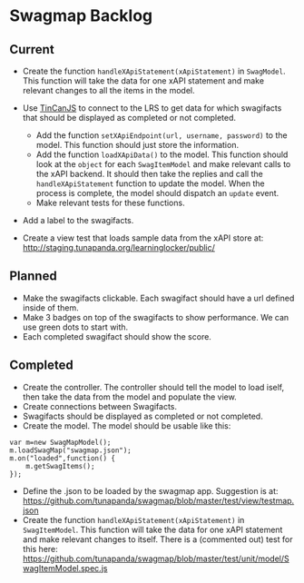 Swagmap Backlog
===============

Current
-------

* Create the function `handleXApiStatement(xApiStatement)` in `SwagModel`. This function will take the data for
  one xAPI statement and make relevant changes to all the items in the model.

* Use [TinCanJS](https://github.com/RusticiSoftware/TinCanJS) to connect to the LRS to get data for which
  swagifacts that should be displayed as completed or not completed.

  * Add the function `setXApiEndpoint(url, username, password)` to the model. This function should just store 
    the information.
  * Add the function `loadXApiData()` to the model. This function should look at the `object` for each
    `SwagItemModel` and make relevant calls to the xAPI backend. It should then take the replies and
    call the `handleXApiStatement` function to update the model. When the process is complete, the model
    should dispatch an `update` event.
  * Make relevant tests for these functions.

* Add a label to the swagifacts.

* Create a view test that loads sample data from the xAPI store at:
  http://staging.tunapanda.org/learninglocker/public/

Planned
-------

* Make the swagifacts clickable. Each swagifact should have a url defined inside of them.
* Make 3 badges on top of the swagifacts to show performance. We can use green dots to start with.
* Each completed swagifact should show the score.

Completed
---------
* Create the controller. The controller should tell the model to load iself, then take the data from the model
  and populate the view.
* Create connections between Swagifacts.
* Swagifacts should be displayed as completed or not completed.
* Create the model. The model should be usable like this:
````
var m=new SwagMapModel();
m.loadSwagMap("swagmap.json");
m.on("loaded",function() {
    m.getSwagItems();
});
````
* Define the .json to be loaded by the swagmap app. Suggestion is at: https://github.com/tunapanda/swagmap/blob/master/test/view/testmap.json
* Create the function `handleXApiStatement(xApiStatement)` in `SwagItemModel`. This function will take the data for
  one xAPI statement and make relevant changes to itself. There is a (commented out) test for this here:
  https://github.com/tunapanda/swagmap/blob/master/test/unit/model/SwagItemModel.spec.js
